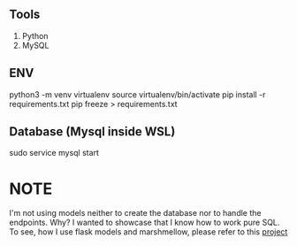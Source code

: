 ## Tools

1. Python  
2. MySQL

## ENV
python3 -m venv virtualenv
source virtualenv/bin/activate
pip install -r requirements.txt
pip freeze > requirements.txt

## Database (Mysql inside WSL)
sudo service mysql start

# NOTE
I'm not using models neither to create the database nor to handle the endpoints. Why? I wanted to showcase that I know how to work pure SQL. To see, how I use flask models and marshmellow, please refer to this [project](https://github.com/ArmandoDLaRosa/booking-api)